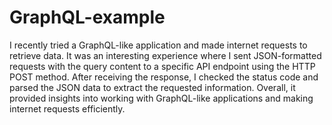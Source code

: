 # GraphQL-example
I recently tried a GraphQL-like application and made internet requests to retrieve data. It was an interesting experience where I sent JSON-formatted requests with the query content to a specific API endpoint using the HTTP POST method. After receiving the response, I checked the status code and parsed the JSON data to extract the requested information. Overall, it provided insights into working with GraphQL-like applications and making internet requests efficiently.
